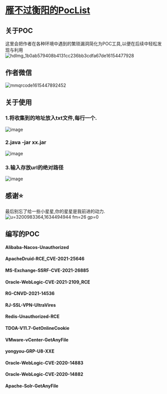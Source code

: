 # [雁不过衡阳的PocList](https://github.com/Yang0615777/PocList)
## 关于POC</br>
这里会把作者在各种环境中遇到的繁琐漏洞简化为POC工具,以便在后续中轻松发现与利用</br>
![hdImg_1b0ab579408b4131cc236bb3cdfa67de16154477928](https://user-images.githubusercontent.com/52184829/110867549-e8456500-8301-11eb-90aa-19429f07ac58.jpg)
## 作者微信</br>
![mmqrcode1615447892452](https://user-images.githubusercontent.com/52184829/110867567-ef6c7300-8301-11eb-8fb9-a55274c820c9.png)
## 关于使用 
### 1.将收集到的地址放入txt文件,每行一个. </br>
![image](https://user-images.githubusercontent.com/52184829/111638853-b2d6d500-8835-11eb-8db8-a59e948baef5.png) </br>
### 2.java -jar xx.jar </br>
![image](https://user-images.githubusercontent.com/52184829/111639477-43151a00-8836-11eb-97ee-b85f3f7f60e5.png) </br>
### 3.输入存放url的绝对路径
![image](https://user-images.githubusercontent.com/52184829/111639687-6e980480-8836-11eb-9f68-2b9d7603fc1a.png) </br>


## 感谢⭐
最后别忘了给一些小星星,你的星星是我前进的动力. </br>
![u=3200983364,1634494944 fm=26 gp=0](https://user-images.githubusercontent.com/52184829/110867728-3490a500-8302-11eb-9d08-df4c6a56b8bd.jpg)  </br>
## 编写的POC
#### Alibaba-Nacos-Unauthorized </br>
#### ApacheDruid-RCE_CVE-2021-25646 </br>
#### MS-Exchange-SSRF-CVE-2021-26885 </br>
#### Oracle-WebLogic-CVE-2021-2109_RCE </br>
#### RG-CNVD-2021-14536 </br>
#### RJ-SSL-VPN-UltraVires </br>
#### Redis-Unauthorized-RCE </br>
#### TDOA-V11.7-GetOnlineCookie </br>
#### VMware-vCenter-GetAnyFile </br>
#### yongyou-GRP-U8-XXE </br>
#### Oracle-WebLogic-CVE-2020-14883 </br>
#### Oracle-WebLogic-CVE-2020-14882 </br>
#### Apache-Solr-GetAnyFile </br>
